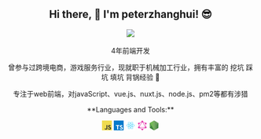 <h2 align="center">Hi there, 👋 I'm peterzhanghui! 😎</h2>
  
<p align="center">
  <img src="https://github-readme-stats.vercel.app/api?username=peterzhanghui&show_icons=true&theme=graywhite"/>
</p>

<p align="center"> 4年前端开发 </p>  
<p align="center"> 曾参与过跨境电商，游戏服务行业，现就职于机械加工行业，拥有丰富的 挖坑 踩坑 填坑 背锅经验 🐶   </p>  
<p align="center"> 专注于web前端，对javaScript、vue.js、nuxt.js、node.js、pm2等都有涉猎</p>  

<div align="center"> 
**Languages and Tools:**  

<code><img height="20" src="https://raw.githubusercontent.com/github/explore/80688e429a7d4ef2fca1e82350fe8e3517d3494d/topics/javascript/javascript.png"></code>
<code><img height="20" src="https://raw.githubusercontent.com/github/explore/80688e429a7d4ef2fca1e82350fe8e3517d3494d/topics/typescript/typescript.png"></code>
<code><img height="20" src="https://raw.githubusercontent.com/github/explore/80688e429a7d4ef2fca1e82350fe8e3517d3494d/topics/react/react.png"></code>
<code><img height="20" src="https://raw.githubusercontent.com/github/explore/5c058a388828bb5fde0bcafd4bc867b5bb3f26f3/topics/graphql/graphql.png"></code>
<code><img height="20" src="https://raw.githubusercontent.com/github/explore/80688e429a7d4ef2fca1e82350fe8e3517d3494d/topics/nodejs/nodejs.png"></code>   
</div> 

<!--
**peterzhanghui/peterzhanghui** is a ✨ _special_ ✨ repository because its `README.md` (this file) appears on your GitHub profile.

Here are some ideas to get you started:

- 🔭 I’m currently working on ...
- 🌱 I’m currently learning ...
- 👯 I’m looking to collaborate on ...
- 🤔 I’m looking for help with ...
- 💬 Ask me about ...
- 📫 How to reach me: ...
- 😄 Pronouns: ...
- ⚡ Fun fact: ...
-->
